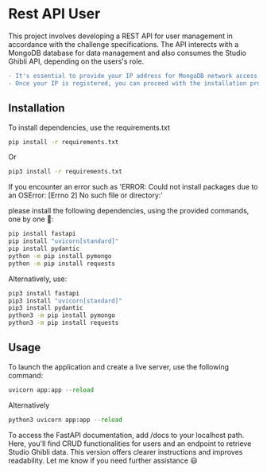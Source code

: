 # Rest API User

This project involves developing a REST API for user management in accordance with the challenge specifications. The API interects with a MongoDB database for data management and also consumes the Studio Ghibli API, depending on the users's role.
```diff
- It's essential to provide your IP address for MongoDB network access.
- Once your IP is registered, you can proceed with the installation process.
```

## Installation

To install dependencies, use the requirements.txt

```bash
pip install -r requirements.txt
```
Or

```bash
pip3 install -r requirements.txt
```
If you encounter an error such as 'ERROR: Could not install packages due to an OSError: [Errno 2] No such file or directory:'

please install the following dependencies, using the provided commands, one by one 🥲:

```bash
pip install fastapi
pip install "uvicorn[standard]"
pip install pydantic
python -m pip install pymongo
python -m pip install requests
```
Alternatively, use:
```bash
pip3 install fastapi
pip3 install "uvicorn[standard]"
pip3 install pydantic
python3 -m pip install pymongo
python3 -m pip install requests
```

## Usage

To launch the application and create a live server, use the following command:

```python
uvicorn app:app --reload
```
Alternatively

```python
python3 uvicorn app:app --reload
```
To access the FastAPI documentation, add /docs to your localhost path.
Here, you'll find CRUD functionalities for users and an endpoint to retrieve Studio Ghibli data.
This version offers clearer instructions and improves readability. Let me know if you need further assistance 😃

